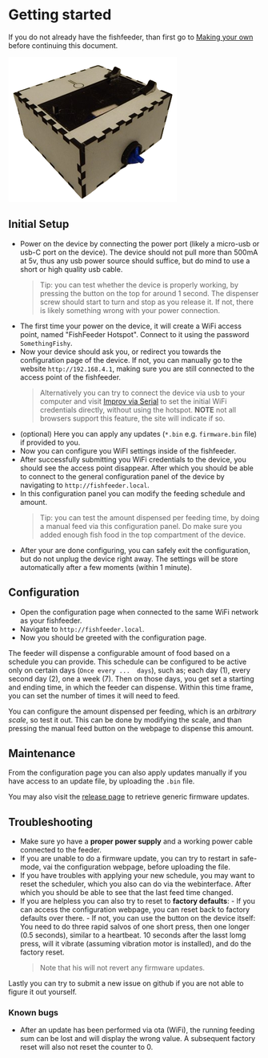 # Getting started

If you do not already have the fishfeeder, than first go to [Making your own](diy.md#making-your-own) before continuing this document.

![The fishfeeder](assets/pictures/skyview.png)

## Initial Setup

- Power on the device by connecting the power port (likely a micro-usb or usb-C port on the device). The device should not pull more than 500mA at 5v, thus any usb power source should suffice, but do mind to use a short or high quality usb cable.
  > Tip: you can test whether the device is properly working, by pressing the button on the top for around 1 second. The dispenser screw should start to turn and stop as you release it. If not, there is likely something wrong with your power connection.
- The first time your power on the device, it will create a WiFi access point, named "FishFeeder Hotspot". Connect to it using the password `SomethingFishy`.
- Now your device should ask you, or redirect you towards the configuration page of the device. If not, you can manually go to the website `http://192.168.4.1`, making sure you are still connected to the access point of the fishfeeder.
  > Alternatively you can try to connect the device via usb to your computer and visit [Improv via Serial](https://www.improv-wifi.com/) to set the initial WiFi credentials directly, without using the hotspot. **NOTE** not all browsers support this feature, the site will indicate if so.
- (optional) Here you can apply any updates (`*.bin` e.g. `firmware.bin` file) if provided to you.
- Now you can configure you WiFI settings inside of the fishfeeder.
- After successfully submitting you WiFi credentials to the device, you should see the access point disappear. After which you should be able to connect to the general configuration panel of the device by navigating to `http://fishfeeder.local`.
- In this configuration panel you can modify the feeding schedule and amount.
  > Tip: you can test the amount dispensed per feeding time, by doing a manual feed via this configuration panel. Do make sure you added enough fish food in the top compartment of the device.
- After your are done configuring, you can safely exit the configuration, but do not unplug the device right away. The settings will be store automatically after a few moments (within 1 minute).

## Configuration

- Open the configuration page when connected to the same WiFi network as your fishfeeder.
- Navigate to `http://fishfeeder.local`.
- Now you should be greeted with the configuration page.

The feeder will dispense a configurable amount of food based on a schedule you can provide. This schedule can be configured to be active only on certain days (`Once every ...  days`), such as; each day (1), every second day (2), one a week (7).
Then on those days, you get set a starting and ending time, in which the feeder can dispense. Within this time frame, you can set the number of times it will need to feed.

You can configure the amount dispensed per feeding, which is an *arbitrary scale*, so test it out. This can be done by modifying the scale, and than pressing the manual feed button on the webpage to dispense this amount.

## Maintenance

From the configuration page you can also apply updates manually if you have access to an update file, by uploading the `.bin` file.

You may also visit the [release page](https://github.com/ColoMAX/fishfeeder/releases/) to retrieve generic firmware updates.

## Troubleshooting

- Make sure yo have a **proper power supply** and a working power cable connected to the feeder.
- If you are unable to do a firmware update, you can try to restart in safe-mode, vai the configuration webpage, before uploading the file.
- If you have troubles with applying your new schedule, you may want to reset the scheduler, which you also can do via the webinterface. After which you should be able to see that the last feed time changed.
- If you are helpless you can also try to reset to **factory defaults**:
      - If you can access the configuration webpage, you can reset back to factory defaults over there.
      - If not, you can use the button on the device itself: You need to do three rapid salvos of one short press, then one longer (0.5 seconds), similar to a heartbeat. 10 seconds after the lasst lomg press, will it vibrate (assuming vibration motor is installed), and do the factory reset.
  > Note that his will not revert any firmware updates.

Lastly you can try to submit a new issue on github if you are not able to figure it out yourself.

### Known bugs

- After an update has been performed via ota (WiFi), the running feeding sum can be lost and will display the wrong value. A subsequent factory reset will also not reset the counter to 0.
